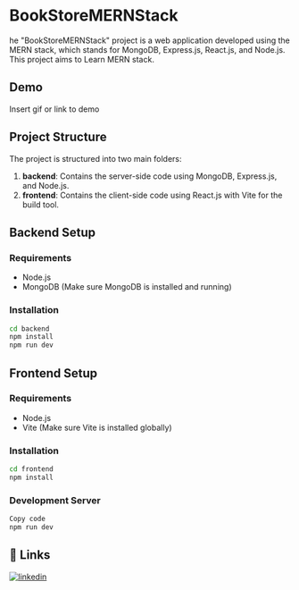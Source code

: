 # BookStoreMERNStack

he "BookStoreMERNStack" project is a web application developed using the MERN stack, which stands for MongoDB, Express.js, React.js, and Node.js. This project aims to Learn MERN stack.
## Demo

Insert gif or link to demo


## Project Structure

The project is structured into two main folders:
1. **backend**: Contains the server-side code using MongoDB, Express.js, and Node.js.
2. **frontend**: Contains the client-side code using React.js with Vite for the build tool.

## Backend Setup

### Requirements
- Node.js
- MongoDB (Make sure MongoDB is installed and running)

### Installation
```bash
cd backend
npm install
npm run dev
```

## Frontend Setup
### Requirements
- Node.js
- Vite (Make sure Vite is installed globally)

### Installation
```bash
cd frontend
npm install
```
### Development Server
```bash
Copy code
npm run dev
```


## 🔗 Links

[![linkedin](https://img.shields.io/badge/linkedin-0A66C2?style=for-the-badge&logo=linkedin&logoColor=white)](https://www.linkedin.com/in/vasu-nageshri-339510245/)


